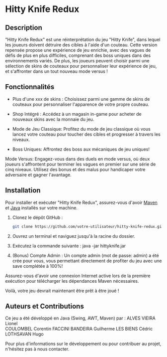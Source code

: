 # Hitty Knife Redux

## Description

"Hitty Knife Redux" est une réinterprétation du jeu "Hitty Knife", dans lequel les joueurs doivent détruire des cibles à l'aide d'un couteau. 
Cette version repensée propose une expérience de jeu enrichie, avec des vagues de défis de plus en plus difficiles, comprenant des boss uniques dans des environnements variés. 
De plus, les joueurs peuvent choisir parmi une sélection de skins de couteaux pour personnaliser leur expérience de jeu, et s'affronter dans un tout nouveau mode versus ! 


## Fonctionnalités

- Plus d'une xxx de skins : Choisissez parmi une gamme de skins de couteaux pour personnaliser l'apparence de votre propre couteau.

- Shop Intégré : Accédez à un magasin in-game pour acheter de nouveaux skins avec la monnaie du jeu.

- Mode de Jeu Classique: Profitez du mode de jeu classique où vous lancez votre couteau pour toucher des cibles et progresser à travers les niveaux.

- Boss Uniques: Affrontez des boss aux mécaniques de jeu uniques!

Mode Versus: Engagez-vous dans des duels en mode versus, où deux joueurs s'affrontent pour terminer les vagues en premier sur une série de cinq niveaux. Utilisez des bonus et des malus pour handicaper votre adversaire et gagner l'avantage.


## Installation

Pour installer et exécuter "Hitty Knife Redux", assurez-vous d'avoir [Maven](https://maven.apache.org/) et [Java](https://www.java.com/fr/download/) installés sur votre machine.

1. Clonez le dépôt GitHub :
   ```bash
   git clone https://github.com/votre-utilisateur/hitty-knife-redux.git
   ```

2. Ouvrez un terminal et naviguez jusqu'à la racine du dossier.

3. Exécutez la commande suivante : java -jar hittyknife.jar

4. (Bonus) Compte Admin :
    Un compte admin (mot de passe: admin) a été crée pour vous, vous permettant directement de profiter du jeu avec une save complétée à 100%!

Assurez-vous d'avoir une connexion Internet active lors de la première exécution pour télécharger les dépendances Maven nécessaires.

Voilà, votre jeu devrait maintenant être prêt à être joué !


## Auteurs et Contributions

Ce jeu a été développé en Java (Swing, AWT, Maven) par :
    ALVES VIEIRA Lionel     
    COULOMBEL Corentin 
    FACCINI BANDEIRA Guilherme 
    LES BIENS Cédric 
    LOTHSAVAN Hugo 

Pour plus d'informations sur le développement ou pour contribuer au projet, n'hésitez pas à nous contacter.